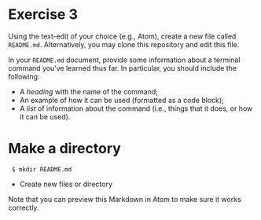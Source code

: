 # Exercise 3
Using the text-edit of your choice (e.g., Atom), create a new file called `README.md`. Alternatively, you may clone this repository and edit this file.

In your `README.md` document, provide some information about a terminal command you've learned thus far. In particular, you should include the following:

- A _heading_ with the name of the command;
- An example of how it can be used (formatted as a code block);
- A _list_ of information about the command (i.e., things that it does, or how it can be used).

# Make a directory
``` $ mkdir README.md```
- Create new files or directory





Note that you can preview this Markdown in Atom to make sure it works correctly.
